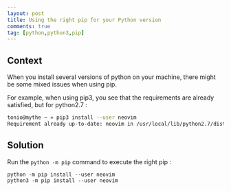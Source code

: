 ```yaml
---
layout: post
title: Using the right pip for your Python version
comments: true
tag: [python,python3,pip]
---
```


## Context
When you install several versions of python on your machine, there might be some mixed issues when using pip.

For example, when using pip3, you see that the requirements are already satisfied, but for python2.7 :
``` bash
tonio@mythe ~ » pip3 install --user neovim
Requirement already up-to-date: neovim in /usr/local/lib/python2.7/dist-packages
```

## Solution

Run the `python -m pip` command to execute the right pip :
```
python -m pip install --user neovim
python3 -m pip install --user neovim
```

